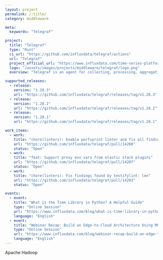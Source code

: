 ```yaml
---
layout: project
permalink: /:title/
category: middleware

meta:
  keywords: "Telegraf"

project:
  title: "Telegraf"
  type: "Rust"
  ci_url: "https://github.com/influxdata/telegraf/actions"
  url: "Telegraf"
  project_official_url: "https://www.influxdata.com/time-series-platform/telegraf/"
  logo: "/assets/images/projects/middleware/telegraf/logo.png"
  overview: "Telegraf is an agent for collecting, processing, aggregating, and writing metrics. Based on a plugin system to enable developers in the community to easily add support for additional metric collection. There are four distinct types of plugins: 1) Input Plugins collect metrics from the system, services, or 3rd party APIs. 2) Processor Plugins transform, decorate, and/or filter metrics. 3) Aggregator Plugins create aggregate metrics (e.g. mean, min, max, quantiles, etc.) 4) Output Plugins write metrics to various destinations. New plugins are designed to be easy to contribute, pull requests are welcomed, and we work to incorporate as many pull requests as possible. Consider looking at the list of external plugins as well."

supported_releases:
  - release:
    version: "1.28.3"
    url: "https://github.com/influxdata/telegraf/releases/tag/v1.28.3"
  - release:
    version: "1.28.2"
    url: "https://github.com/influxdata/telegraf/releases/tag/v1.28.2"
  - release:
    version: "1.28.1"
    url: "https://github.com/influxdata/telegraf/releases/tag/v1.28.1"

work_items:
  - work:
    title: "chore(linters): Enable perfsprint linter and fix all findings."
    url: "https://github.com/influxdata/telegraf/pull/14208"
    status: "Open"
  - work:
    title: "feat: Support proxy env vars from elastic stack plugins"
    url: "https://github.com/influxdata/telegraf/pull/14207"
    status: "Open"
  - work:
    title: "chore(linters): Fix findings found by testifylint: len"
    url: "https://github.com/influxdata/telegraf/pull/14203"
    status: "Open"

events:
  - event:
    title: "What is the Time Library in Python? A Helpful Guide"
    type: "Online Session"
    url: "https://www.influxdata.com/blog/what-is-time-library-in-python-helpful-guide"
    language: "English"
  - event:
    title: "Webinar Recap: Build an Edge-to-Cloud Architecture Using MQTT and InfluxDB"
    type: "Online Session"
    url: "https://www.influxdata.com/blog/webinar-recap-build-an-edge-to-cloud-architecture-using-mqtt-and-influxdb"
    language: "English"
---
```


<p>Apache Hadoop</p>
